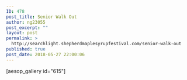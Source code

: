 ```yaml
---
ID: 478
post_title: Senior Walk Out
author: ng23055
post_excerpt: ""
layout: post
permalink: >
  http://searchlight.shepherdmaplesyrupfestival.com/senior-walk-out
published: true
post_date: 2018-05-27 22:00:06
---
```

[aesop_gallery id="615"]